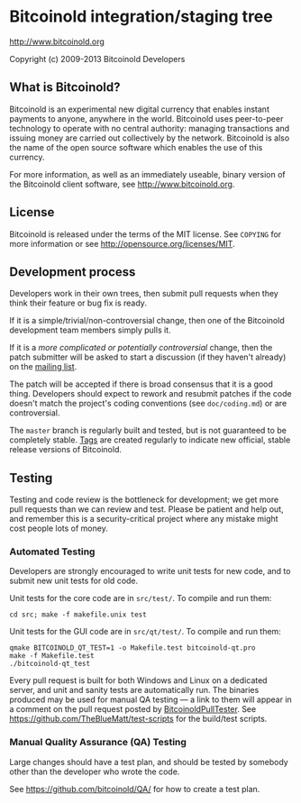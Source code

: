 Bitcoinold integration/staging tree
================================

http://www.bitcoinold.org

Copyright (c) 2009-2013 Bitcoinold Developers

What is Bitcoinold?
----------------

Bitcoinold is an experimental new digital currency that enables instant payments to
anyone, anywhere in the world. Bitcoinold uses peer-to-peer technology to operate
with no central authority: managing transactions and issuing money are carried
out collectively by the network. Bitcoinold is also the name of the open source
software which enables the use of this currency.

For more information, as well as an immediately useable, binary version of
the Bitcoinold client software, see http://www.bitcoinold.org.

License
-------

Bitcoinold is released under the terms of the MIT license. See `COPYING` for more
information or see http://opensource.org/licenses/MIT.

Development process
-------------------

Developers work in their own trees, then submit pull requests when they think
their feature or bug fix is ready.

If it is a simple/trivial/non-controversial change, then one of the Bitcoinold
development team members simply pulls it.

If it is a *more complicated or potentially controversial* change, then the patch
submitter will be asked to start a discussion (if they haven't already) on the
[mailing list](http://sourceforge.net/mailarchive/forum.php?forum_name=bitcoinold-development).

The patch will be accepted if there is broad consensus that it is a good thing.
Developers should expect to rework and resubmit patches if the code doesn't
match the project's coding conventions (see `doc/coding.md`) or are
controversial.

The `master` branch is regularly built and tested, but is not guaranteed to be
completely stable. [Tags](https://github.com/bitcoinold/bitcoinold/tags) are created
regularly to indicate new official, stable release versions of Bitcoinold.

Testing
-------

Testing and code review is the bottleneck for development; we get more pull
requests than we can review and test. Please be patient and help out, and
remember this is a security-critical project where any mistake might cost people
lots of money.

### Automated Testing

Developers are strongly encouraged to write unit tests for new code, and to
submit new unit tests for old code.

Unit tests for the core code are in `src/test/`. To compile and run them:

    cd src; make -f makefile.unix test

Unit tests for the GUI code are in `src/qt/test/`. To compile and run them:

    qmake BITCOINOLD_QT_TEST=1 -o Makefile.test bitcoinold-qt.pro
    make -f Makefile.test
    ./bitcoinold-qt_test

Every pull request is built for both Windows and Linux on a dedicated server,
and unit and sanity tests are automatically run. The binaries produced may be
used for manual QA testing — a link to them will appear in a comment on the
pull request posted by [BitcoinoldPullTester](https://github.com/BitcoinoldPullTester). See https://github.com/TheBlueMatt/test-scripts
for the build/test scripts.

### Manual Quality Assurance (QA) Testing

Large changes should have a test plan, and should be tested by somebody other
than the developer who wrote the code.

See https://github.com/bitcoinold/QA/ for how to create a test plan.
